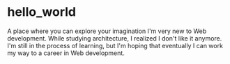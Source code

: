 # hello_world
A place where you can explore your imagination
I'm very new to Web development. While studying architecture, I realized I don't like it anymore. I'm still in the process of learning, but I'm hoping that eventually I can work my way to a career in Web development.
